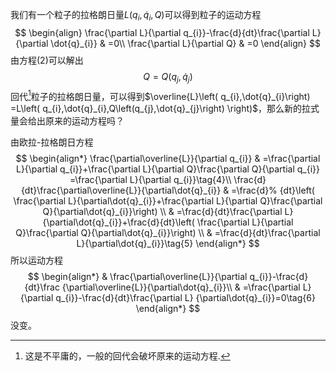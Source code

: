 我们有一个粒子的拉格朗日量$L\left(q_{i},\dot{q}_{i},Q\right)$可以得到粒子的运动方程
$$
\begin{align}
\frac{\partial L}{\partial q_{i}}-\frac{d}{dt}\frac{\partial L}{\partial
\dot{q}_{i}}  &  =0\\
\frac{\partial L}{\partial Q}  &  =0
\end{align}
$$
由方程(2)可以解出
$$
\begin{equation}
Q=Q\left(  q_{j},\dot{q}_{j}\right)
\end{equation}
$$
回代[^1]粒子的拉格朗日量，可以得到$\overline{L}\left(  q_{i},\dot{q}_{i}\right)  =L\left(  q_{i},\dot{q}_{i},Q\left(q_{j},\dot{q}_{j}\right)  \right)$，那么新的拉式量会给出原来的运动方程吗？
[^1]:这是不平庸的，一般的回代会破坏原来的运动方程.

由欧拉-拉格朗日方程
$$
\begin{align*}
\frac{\partial\overline{L}}{\partial q_{i}} &  =\frac{\partial L}{\partial
q_{i}}+\frac{\partial L}{\partial Q}\frac{\partial Q}{\partial q_{i}}
=\frac{\partial L}{\partial q_{i}}\tag{4}\\
\frac{d}{dt}\frac{\partial\overline{L}}{\partial\dot{q}_{i}} &  =\frac{d}%
{dt}\left(  \frac{\partial L}{\partial\dot{q}_{i}}+\frac{\partial L}{\partial
Q}\frac{\partial Q}{\partial\dot{q}_{i}}\right)  \\
&  =\frac{d}{dt}\frac{\partial L}{\partial\dot{q}_{i}}+\frac{d}{dt}\left(
\frac{\partial L}{\partial Q}\frac{\partial Q}{\partial\dot{q}_{i}}\right)  \\
&  =\frac{d}{dt}\frac{\partial L}{\partial\dot{q}_{i}}\tag{5}
\end{align*}
$$
所以运动方程
$$
\begin{align*}
&  \frac{\partial\overline{L}}{\partial q_{i}}-\frac{d}{dt}\frac
{\partial\overline{L}}{\partial\dot{q}_{i}}\\
&  =\frac{\partial L}{\partial q_{i}}-\frac{d}{dt}\frac{\partial L}
{\partial\dot{q}_{i}}=0\tag{6}
\end{align*}
$$
没变。

<!--stackedit_data:
eyJoaXN0b3J5IjpbLTEzODM4ODk2OTYsMzA2MjA5NTQyLC0yMD
g4NzQ2NjEyXX0=
-->